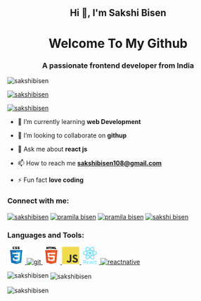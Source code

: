 <h2 align="center">Hi 👋, I'm Sakshi Bisen</h2>
<h1  align="center">Welcome To My Github</h1>

<h3 align="center">A passionate frontend developer from India</h3
<p align="left"> <img src="https://komarev.com/ghpvc/?username=sakshibisen&label=Profile%20views&color=0e75b6&style=flat" alt="sakshibisen" /> </p>

<p align="left"> <a href="https://github.com/ryo-ma/github-profile-trophy"><img src="https://github-profile-trophy.vercel.app/?username=sakshibisen" alt="sakshibisen" /></a> </p>

<p align="left"> <a href="https://twitter.com/sakshibisen" target="blank"><img src="https://img.shields.io/twitter/follow/sakshibisen?logo=twitter&style=for-the-badge" alt="sakshibisen" /></a> </p>

- 🌱 I’m currently learning **web Development**

- 👯 I’m looking to collaborate on **githup**

- 💬 Ask me about **react js**

- 📫 How to reach me **sakshibisen108@gmail.com**

- ⚡ Fun fact **love coding**

<h3 align="left">Connect with me:</h3>
<p align="left">
<a href="https://twitter.com/sakshibisen" target="blank"><img align="center" src="https://raw.githubusercontent.com/rahuldkjain/github-profile-readme-generator/master/src/images/icons/Social/twitter.svg" alt="sakshibisen" height="30" width="40" /></a>
<a href="https://fb.com/pramila bisen" target="blank"><img align="center" src="https://raw.githubusercontent.com/rahuldkjain/github-profile-readme-generator/master/src/images/icons/Social/facebook.svg" alt="pramila bisen" height="30" width="40" /></a>
<a href="https://instagram.com/pramila bisen" target="blank"><img align="center" src="https://raw.githubusercontent.com/rahuldkjain/github-profile-readme-generator/master/src/images/icons/Social/instagram.svg" alt="pramila bisen" height="30" width="40" /></a>
<a href="https://www.youtube.com/c/sakshi bisen" target="blank"><img align="center" src="https://raw.githubusercontent.com/rahuldkjain/github-profile-readme-generator/master/src/images/icons/Social/youtube.svg" alt="sakshi bisen" height="30" width="40" /></a>
</p>

<h3 align="left">Languages and Tools:</h3>
<p align="left"> <a href="https://www.w3schools.com/css/" target="_blank" rel="noreferrer"> <img src="https://raw.githubusercontent.com/devicons/devicon/master/icons/css3/css3-original-wordmark.svg" alt="css3" width="40" height="40"/> </a> <a href="https://git-scm.com/" target="_blank" rel="noreferrer"> <img src="https://www.vectorlogo.zone/logos/git-scm/git-scm-icon.svg" alt="git" width="40" height="40"/> </a> <a href="https://www.w3.org/html/" target="_blank" rel="noreferrer"> <img src="https://raw.githubusercontent.com/devicons/devicon/master/icons/html5/html5-original-wordmark.svg" alt="html5" width="40" height="40"/> </a> <a href="https://developer.mozilla.org/en-US/docs/Web/JavaScript" target="_blank" rel="noreferrer"> <img src="https://raw.githubusercontent.com/devicons/devicon/master/icons/javascript/javascript-original.svg" alt="javascript" width="40" height="40"/> </a> <a href="https://reactjs.org/" target="_blank" rel="noreferrer"> <img src="https://raw.githubusercontent.com/devicons/devicon/master/icons/react/react-original-wordmark.svg" alt="react" width="40" height="40"/> </a> <a href="https://reactnative.dev/" target="_blank" rel="noreferrer"> <img src="https://reactnative.dev/img/header_logo.svg" alt="reactnative" width="40" height="40"/> </a> </p>

<p><img align="left" src="https://github-readme-stats.vercel.app/api/top-langs?username=sakshibisen&show_icons=true&locale=en&layout=compact" alt="sakshibisen" /></p>

<p>&nbsp;<img align="center" src="https://github-readme-stats.vercel.app/api?username=sakshibisen&show_icons=true&locale=en" alt="sakshibisen" /></p>

<p><img align="center" src="https://github-readme-streak-stats.herokuapp.com/?user=sakshibisen&" alt="sakshibisen" /></p>

